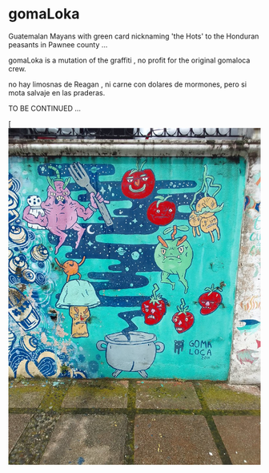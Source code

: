 # gomaLoka

Guatemalan Mayans with green card nicknaming 'the Hots' to the Honduran peasants in Pawnee county ...

gomaLoka is a mutation of the graffiti , no profit for the original gomaloca crew.

no hay limosnas de Reagan , ni carne con dolares de mormones, pero si mota salvaje en las praderas.

TO BE CONTINUED ...

[![Lennie Tristano sextet Wow.... ](https://raw.githubusercontent.com/rgarro/gomaLoka/main/plan.jpg)
